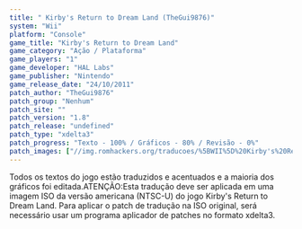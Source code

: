 ```yaml
---
title: " Kirby's Return to Dream Land (TheGui9876)"
system: "Wii"
platform: "Console"
game_title: "Kirby's Return to Dream Land"
game_category: "Ação / Plataforma"
game_players: "1"
game_developer: "HAL Labs"
game_publisher: "Nintendo"
game_release_date: "24/10/2011"
patch_author: "TheGui9876"
patch_group: "Nenhum"
patch_site: ""
patch_version: "1.8"
patch_release: "undefined"
patch_type: "xdelta3"
patch_progress: "Texto - 100% / Gráficos - 80% / Revisão - 0%"
patch_images: ["//img.romhackers.org/traducoes/%5BWII%5D%20Kirby's%20Return%20to%20Dreamland%20-%20TheGui9876%20-%201.jpg","//img.romhackers.org/traducoes/%5BWII%5D%20Kirby's%20Return%20to%20Dreamland%20-%20TheGui9876%20-%202.jpg","//img.romhackers.org/traducoes/%5BWII%5D%20Kirby's%20Return%20to%20Dreamland%20-%20TheGui9876%20-%203.jpg"]
---
```

Todos os textos do jogo estão traduzidos e acentuados e a maioria dos gráficos foi editada.ATENÇÃO:Esta tradução deve ser aplicada em uma imagem ISO da versão americana (NTSC-U) do jogo Kirby's Return to Dream Land. Para aplicar o patch de tradução na ISO original, será necessário usar um programa aplicador de patches no formato xdelta3.